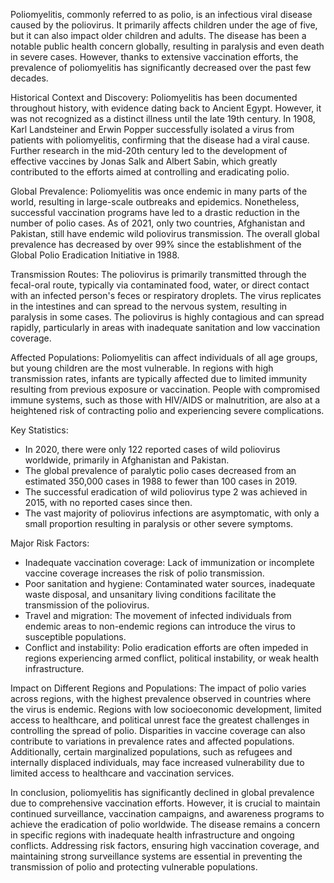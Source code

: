 Poliomyelitis, commonly referred to as polio, is an infectious viral disease caused by the poliovirus. It primarily affects children under the age of five, but it can also impact older children and adults. The disease has been a notable public health concern globally, resulting in paralysis and even death in severe cases. However, thanks to extensive vaccination efforts, the prevalence of poliomyelitis has significantly decreased over the past few decades.

Historical Context and Discovery:
Poliomyelitis has been documented throughout history, with evidence dating back to Ancient Egypt. However, it was not recognized as a distinct illness until the late 19th century. In 1908, Karl Landsteiner and Erwin Popper successfully isolated a virus from patients with poliomyelitis, confirming that the disease had a viral cause. Further research in the mid-20th century led to the development of effective vaccines by Jonas Salk and Albert Sabin, which greatly contributed to the efforts aimed at controlling and eradicating polio.

Global Prevalence:
Poliomyelitis was once endemic in many parts of the world, resulting in large-scale outbreaks and epidemics. Nonetheless, successful vaccination programs have led to a drastic reduction in the number of polio cases. As of 2021, only two countries, Afghanistan and Pakistan, still have endemic wild poliovirus transmission. The overall global prevalence has decreased by over 99% since the establishment of the Global Polio Eradication Initiative in 1988.

Transmission Routes:
The poliovirus is primarily transmitted through the fecal-oral route, typically via contaminated food, water, or direct contact with an infected person's feces or respiratory droplets. The virus replicates in the intestines and can spread to the nervous system, resulting in paralysis in some cases. The poliovirus is highly contagious and can spread rapidly, particularly in areas with inadequate sanitation and low vaccination coverage.

Affected Populations:
Poliomyelitis can affect individuals of all age groups, but young children are the most vulnerable. In regions with high transmission rates, infants are typically affected due to limited immunity resulting from previous exposure or vaccination. People with compromised immune systems, such as those with HIV/AIDS or malnutrition, are also at a heightened risk of contracting polio and experiencing severe complications.

Key Statistics:
- In 2020, there were only 122 reported cases of wild poliovirus worldwide, primarily in Afghanistan and Pakistan.
- The global prevalence of paralytic polio cases decreased from an estimated 350,000 cases in 1988 to fewer than 100 cases in 2019.
- The successful eradication of wild poliovirus type 2 was achieved in 2015, with no reported cases since then.
- The vast majority of poliovirus infections are asymptomatic, with only a small proportion resulting in paralysis or other severe symptoms.

Major Risk Factors:
- Inadequate vaccination coverage: Lack of immunization or incomplete vaccine coverage increases the risk of polio transmission.
- Poor sanitation and hygiene: Contaminated water sources, inadequate waste disposal, and unsanitary living conditions facilitate the transmission of the poliovirus.
- Travel and migration: The movement of infected individuals from endemic areas to non-endemic regions can introduce the virus to susceptible populations.
- Conflict and instability: Polio eradication efforts are often impeded in regions experiencing armed conflict, political instability, or weak health infrastructure.

Impact on Different Regions and Populations:
The impact of polio varies across regions, with the highest prevalence observed in countries where the virus is endemic. Regions with low socioeconomic development, limited access to healthcare, and political unrest face the greatest challenges in controlling the spread of polio. Disparities in vaccine coverage can also contribute to variations in prevalence rates and affected populations. Additionally, certain marginalized populations, such as refugees and internally displaced individuals, may face increased vulnerability due to limited access to healthcare and vaccination services.

In conclusion, poliomyelitis has significantly declined in global prevalence due to comprehensive vaccination efforts. However, it is crucial to maintain continued surveillance, vaccination campaigns, and awareness programs to achieve the eradication of polio worldwide. The disease remains a concern in specific regions with inadequate health infrastructure and ongoing conflicts. Addressing risk factors, ensuring high vaccination coverage, and maintaining strong surveillance systems are essential in preventing the transmission of polio and protecting vulnerable populations.